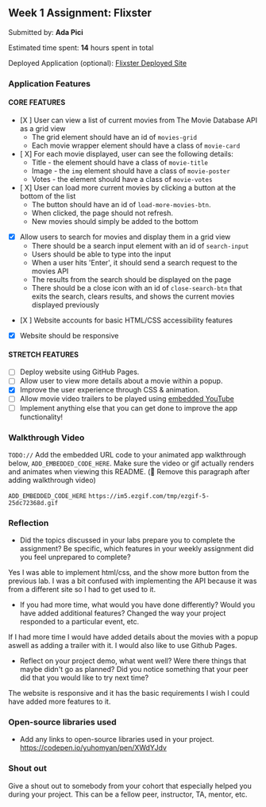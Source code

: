 

## Week 1 Assignment: Flixster

Submitted by: **Ada Pici**

Estimated time spent: **14** hours spent in total

Deployed Application (optional): [Flixster Deployed Site](ADD_LINK_HERE)

### Application Features

#### CORE FEATURES

- [X ] User can view a list of current movies from The Movie Database API as a grid view
  - The grid element should have an id of `movies-grid`
  - Each movie wrapper element should have a class of `movie-card`
- [ X] For each movie displayed, user can see the following details:
  - Title - the element should have a class of `movie-title`
  - Image - the `img` element should have a class of `movie-poster`
  - Votes - the element should have a class of `movie-votes`
- [ X] User can load more current movies by clicking a button at the bottom of the list
  - The button should have an id of `load-more-movies-btn`.
  - When clicked, the page should not refresh.
  - New movies should simply be added to the bottom
- [X] Allow users to search for movies and display them in a grid view
  - There should be a search input element with an id of `search-input`
  - Users should be able to type into the input
  - When a user hits 'Enter', it should send a search request to the movies API
  - The results from the search should be displayed on the page
  - There should be a close icon with an id of `close-search-btn` that exits the search, clears results, and shows the current movies displayed previously
- [X ] Website accounts for basic HTML/CSS accessibility features
- [X] Website should be responsive

#### STRETCH FEATURES

- [ ] Deploy website using GitHub Pages. 
- [ ] Allow user to view more details about a movie within a popup.
- [X] Improve the user experience through CSS & animation.
- [ ] Allow movie video trailers to be played using [embedded YouTube](https://support.google.com/youtube/answer/171780?hl=en)
- [ ] Implement anything else that you can get done to improve the app functionality!

### Walkthrough Video

`TODO://` Add the embedded URL code to your animated app walkthrough below, `ADD_EMBEDDED_CODE_HERE`. Make sure the video or gif actually renders and animates when viewing this README. (🚫 Remove this paragraph after adding walkthrough video)

`ADD_EMBEDDED_CODE_HERE`
 `https://im5.ezgif.com/tmp/ezgif-5-25dc72368d.gif`
### Reflection

* Did the topics discussed in your labs prepare you to complete the assignment? Be specific, which features in your weekly assignment did you feel unprepared to complete?

Yes I was able to implement html/css, and the show more button from the previous lab. I was a bit confused with implementing the API because it was from a different site so I had to get used to it.

* If you had more time, what would you have done differently? Would you have added additional features? Changed the way your project responded to a particular event, etc.
  
If I had more time I would have added details about the movies with a popup aswell as adding a trailer with it. I would also like to use Github Pages.

* Reflect on your project demo, what went well? Were there things that maybe didn't go as planned? Did you notice something that your peer did that you would like to try next time?

The website is responsive and it has the basic requirements I wish I could have added more features to it.

### Open-source libraries used

- Add any links to open-source libraries used in your project.
https://codepen.io/yuhomyan/pen/XWdYJdv
### Shout out

Give a shout out to somebody from your cohort that especially helped you during your project. This can be a fellow peer, instructor, TA, mentor, etc.

